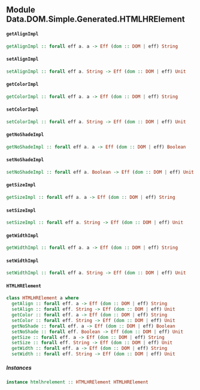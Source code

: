 ## Module Data.DOM.Simple.Generated.HTMLHRElement

#### `getAlignImpl`

``` purescript
getAlignImpl :: forall eff a. a -> Eff (dom :: DOM | eff) String
```

#### `setAlignImpl`

``` purescript
setAlignImpl :: forall eff a. String -> Eff (dom :: DOM | eff) Unit
```

#### `getColorImpl`

``` purescript
getColorImpl :: forall eff a. a -> Eff (dom :: DOM | eff) String
```

#### `setColorImpl`

``` purescript
setColorImpl :: forall eff a. String -> Eff (dom :: DOM | eff) Unit
```

#### `getNoShadeImpl`

``` purescript
getNoShadeImpl :: forall eff a. a -> Eff (dom :: DOM | eff) Boolean
```

#### `setNoShadeImpl`

``` purescript
setNoShadeImpl :: forall eff a. Boolean -> Eff (dom :: DOM | eff) Unit
```

#### `getSizeImpl`

``` purescript
getSizeImpl :: forall eff a. a -> Eff (dom :: DOM | eff) String
```

#### `setSizeImpl`

``` purescript
setSizeImpl :: forall eff a. String -> Eff (dom :: DOM | eff) Unit
```

#### `getWidthImpl`

``` purescript
getWidthImpl :: forall eff a. a -> Eff (dom :: DOM | eff) String
```

#### `setWidthImpl`

``` purescript
setWidthImpl :: forall eff a. String -> Eff (dom :: DOM | eff) Unit
```

#### `HTMLHRElement`

``` purescript
class HTMLHRElement a where
  getAlign :: forall eff. a -> Eff (dom :: DOM | eff) String
  setAlign :: forall eff. String -> Eff (dom :: DOM | eff) Unit
  getColor :: forall eff. a -> Eff (dom :: DOM | eff) String
  setColor :: forall eff. String -> Eff (dom :: DOM | eff) Unit
  getNoShade :: forall eff. a -> Eff (dom :: DOM | eff) Boolean
  setNoShade :: forall eff. Boolean -> Eff (dom :: DOM | eff) Unit
  getSize :: forall eff. a -> Eff (dom :: DOM | eff) String
  setSize :: forall eff. String -> Eff (dom :: DOM | eff) Unit
  getWidth :: forall eff. a -> Eff (dom :: DOM | eff) String
  setWidth :: forall eff. String -> Eff (dom :: DOM | eff) Unit
```

##### Instances
``` purescript
instance htmlhrelement :: HTMLHRElement HTMLHRElement
```


